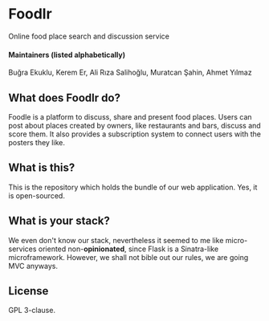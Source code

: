 # Foodlr
Online food place search and discussion service

#### Maintainers (listed alphabetically)
Buğra Ekuklu, Kerem Er, Ali Rıza Salihoğlu, Muratcan Şahin, Ahmet Yılmaz


## What does Foodlr do?
Foodle is a platform to discuss, share and present food places. Users can post about places created by owners, like restaurants and bars, discuss and score them. It also provides a subscription system to connect users with the posters they like.

## What is this?
This is the repository which holds the bundle of our web application. Yes, it is open-sourced.

## What is your stack?
We even don't know our stack, nevertheless it seemed to me like micro-services oriented non-**opinionated**, since Flask is a Sinatra-like microframework. However, we shall not bible out our rules, we are going MVC anyways.

## License
GPL 3-clause.

